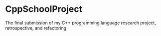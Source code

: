 # CppSchoolProject
The final submission of my C++ programming language research project, retrospective, and refactoring
